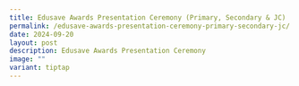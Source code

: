 ```yaml
---
title: Edusave Awards Presentation Ceremony (Primary, Secondary & JC)
permalink: /edusave-awards-presentation-ceremony-primary-secondary-jc/
date: 2024-09-20
layout: post
description: Edusave Awards Presentation Ceremony
image: ""
variant: tiptap
---
```

